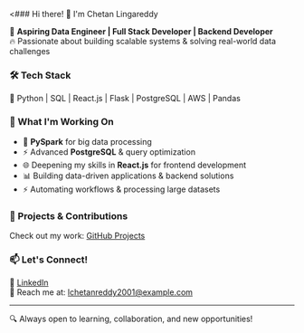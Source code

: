 
<### Hi there! 👋 I'm Chetan Lingareddy  

🚀 **Aspiring Data Engineer | Full Stack Developer | Backend Developer**  
🔥 Passionate about building scalable systems & solving real-world data challenges  

### 🛠 Tech Stack  
🐍 Python | SQL | React.js | Flask | PostgreSQL | AWS | Pandas  

### 📌 What I'm Working On  
- 🚀 **PySpark** for big data processing  
- ⚡ Advanced **PostgreSQL** & query optimization  
- 🌐 Deepening my skills in **React.js** for frontend development  
- 📊 Building data-driven applications & backend solutions  
- ⚡ Automating workflows & processing large datasets  

### 📂 Projects & Contributions  
Check out my work: [GitHub Projects](https://github.com/ChetanLingareddy)  

### 📫 Let's Connect!  
🔗 [LinkedIn]([https://www.linkedin.com/in/chetan-lingareddy-106992218/])  
📧 Reach me at: lchetanreddy2001@example.com  

---

🔍 Always open to learning, collaboration, and new opportunities!
